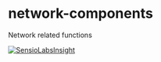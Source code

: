 # network-components
Network related functions

[![SensioLabsInsight](https://insight.sensiolabs.com/projects/98c373a9-e5c3-46a9-ba71-65a0d7e38eb8/big.png)](https://insight.sensiolabs.com/projects/98c373a9-e5c3-46a9-ba71-65a0d7e38eb8)
